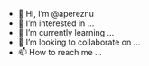- 👋 Hi, I’m @apereznu
- 👀 I’m interested in ...
- 🌱 I’m currently learning ...
- 💞️ I’m looking to collaborate on ...
- 📫 How to reach me ...

<!---
apereznu/apereznu is a ✨ special ✨ repository because its `README.md` (this file) appears on your GitHub profile.
You can click the Preview link to take a look at your changes.
--->
